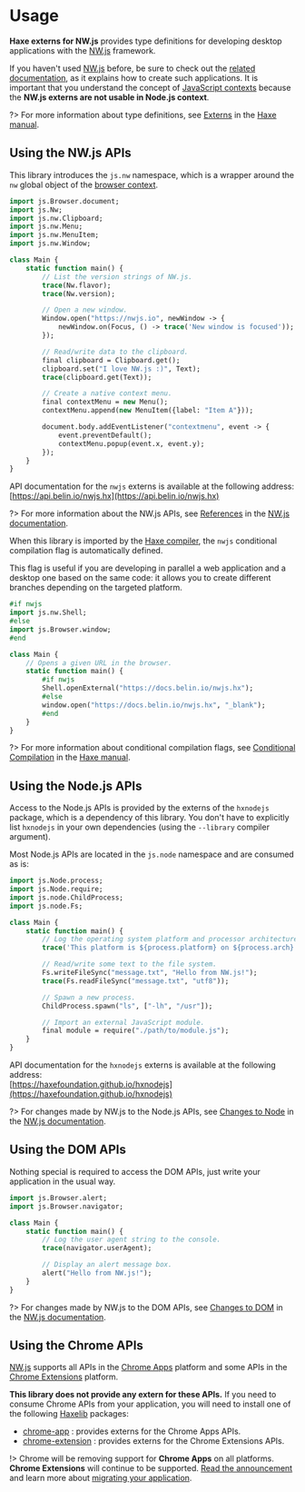 # Usage
**Haxe externs for NW.js** provides type definitions for developing desktop applications with the [NW.js](https://nwjs.io) framework.

If you haven't used [NW.js](https://nwjs.io) before, be sure to check out the [related documentation](https://docs.nwjs.io), as it explains how to create such applications.
It is important that you understand the concept of [JavaScript contexts](https://docs.nwjs.io/en/latest/For%20Users/Advanced/JavaScript%20Contexts%20in%20NW.js) because the **NW.js externs are not usable in Node.js context**.

?> For more information about type definitions, see [Externs](https://haxe.org/manual/lf-externs.html) in the [Haxe manual](https://haxe.org/manual). 

## Using the NW.js APIs
This library introduces the `js.nw` namespace, which is a wrapper around the `nw` global object
of the [browser context](https://docs.nwjs.io/en/latest/For%20Users/Advanced/JavaScript%20Contexts%20in%20NW.js/#browser-context).

```haxe
import js.Browser.document;
import js.Nw;
import js.nw.Clipboard;
import js.nw.Menu;
import js.nw.MenuItem;
import js.nw.Window;

class Main {
	static function main() {
		// List the version strings of NW.js.
		trace(Nw.flavor);
		trace(Nw.version);

		// Open a new window.
		Window.open("https://nwjs.io", newWindow -> {
			newWindow.on(Focus, () -> trace('New window is focused'));
		});

		// Read/write data to the clipboard.
		final clipboard = Clipboard.get();
		clipboard.set("I love NW.js :)", Text);
		trace(clipboard.get(Text));

		// Create a native context menu.
		final contextMenu = new Menu();
		contextMenu.append(new MenuItem({label: "Item A"}));

		document.body.addEventListener("contextmenu", event -> {
			event.preventDefault();
			contextMenu.popup(event.x, event.y);
		});
	}
}
```

API documentation for the `nwjs` externs is available at the following address:  
[https://api.belin.io/nwjs.hx](https://api.belin.io/nwjs.hx)

?> For more information about the NW.js APIs, see [References](https://docs.nwjs.io/en/latest/References/App) in the [NW.js documentation](https://docs.nwjs.io).

When this library is imported by the [Haxe compiler](https://haxe.org/manual/compiler-usage.html),
the `nwjs` conditional compilation flag is automatically defined.

This flag is useful if you are developing in parallel a web application and a desktop one based on the same code:
it allows you to create different branches depending on the targeted platform.

```haxe
#if nwjs
import js.nw.Shell;
#else
import js.Browser.window;
#end

class Main {
	// Opens a given URL in the browser.
	static function main() {
		#if nwjs
		Shell.openExternal("https://docs.belin.io/nwjs.hx");
		#else
		window.open("https://docs.belin.io/nwjs.hx", "_blank");
		#end
	}
}
```

?> For more information about conditional compilation flags,
see [Conditional Compilation](https://haxe.org/manual/lf-condition-compilation.html) in the [Haxe manual](https://haxe.org/manual).

## Using the Node.js APIs
Access to the Node.js APIs is provided by the externs of the `hxnodejs` package, which is a dependency of this library.
You don't have to explicitly list `hxnodejs` in your own dependencies (using the `--library` compiler argument).

Most Node.js APIs are located in the `js.node` namespace and are consumed as is:

```haxe
import js.Node.process;
import js.Node.require;
import js.node.ChildProcess;
import js.node.Fs;

class Main {
	static function main() {
		// Log the operating system platform and processor architecture to the console.
		trace('This platform is ${process.platform} on ${process.arch}.');

		// Read/write some text to the file system.
		Fs.writeFileSync("message.txt", "Hello from NW.js!");
		trace(Fs.readFileSync("message.txt", "utf8"));

		// Spawn a new process.
		ChildProcess.spawn("ls", ["-lh", "/usr"]);

		// Import an external JavaScript module.
		final module = require("./path/to/module.js");
	}
}
```

API documentation for the `hxnodejs` externs is available at the following address:  
[https://haxefoundation.github.io/hxnodejs](https://haxefoundation.github.io/hxnodejs)

?> For changes made by NW.js to the Node.js APIs,
see [Changes to Node](https://docs.nwjs.io/en/latest/References/Changes%20to%20Node) in the [NW.js documentation](https://docs.nwjs.io).

## Using the DOM APIs
Nothing special is required to access the DOM APIs, just write your application in the usual way.

```haxe
import js.Browser.alert;
import js.Browser.navigator;

class Main {
	static function main() {
		// Log the user agent string to the console.
		trace(navigator.userAgent);

		// Display an alert message box.
		alert("Hello from NW.js!");
	}
}
```

?> For changes made by NW.js to the DOM APIs,
see [Changes to DOM](https://docs.nwjs.io/en/latest/References/Changes%20to%20DOM) in the [NW.js documentation](https://docs.nwjs.io).

## Using the Chrome APIs
[NW.js](https://nwjs.io) supports all APIs in the [Chrome Apps](https://developer.chrome.com/apps/api_index) platform
and some APIs in the [Chrome Extensions](https://developer.chrome.com/extensions/api_index) platform.

**This library does not provide any extern for these APIs.** If you need to consume Chrome APIs from your application,
you will need to install one of the following [Haxelib](https://lib.haxe.org) packages:

- [chrome-app](https://lib.haxe.org/p/chrome-app) : provides externs for the Chrome Apps APIs.
- [chrome-extension](https://lib.haxe.org/p/chrome-extension) : provides externs for the Chrome Extensions APIs.

!> Chrome will be removing support for **Chrome Apps** on all platforms. **Chrome Extensions** will continue to be supported.
[Read the announcement](https://blog.chromium.org/2020/01/moving-forward-from-chrome-apps.html)
and learn more about [migrating your application](https://developers.chrome.com/apps/migration).

